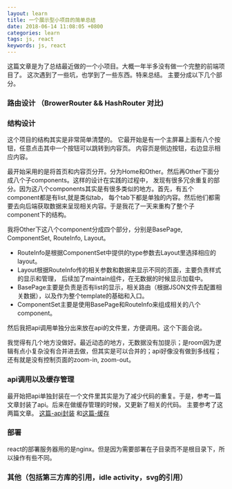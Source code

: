 ```yaml
---
layout: learn
title: 一个展示型小项目的简单总结
date: 2018-06-14 11:08:05 +0800
categories: learn
tags: js, react
keywords: js, react
---
```

这篇文章是为了总结最近做的一个小项目。大概一年半多没有做一个完整的前端项目了。
这次遇到了一些坑，也学到了一些东西。特来总结。
主要分成以下几个部分。

### 路由设计 （BrowerRouter && HashRouter 对比)
### 结构设计
这个项目的结构其实是非常简单清楚的。 它最开始是有一个主屏幕上面有八个按钮，任意点击其中一个按钮可以跳转到内容页。
内容页是侧边按钮，右边显示相应内容。

最开始采用的是将首页和内容页分开。分为Home和Other。然后再Other下面分成八个子components。这样的设计在实践的过程中，
发现有很多冗余重复的部分。因为这八个components其实是有很多类似的地方。首先，有五个component都是有list,就是类似tab，
每个tab下都是单独的内容。然后他们都需要去向后端获取数据来呈现相关内容。于是我花了一天来重构了整个子component下的结构。

我将Other下这八个component分成四个部分，分别是BasePage, ComponentSet, RouteInfo, Layout。

- RouteInfo是根据ComponentSet中提供的type参数去Layout里选择相应的layout。
-  Layout根据RouteInfo传的相关参数和数据来显示不同的页面，主要负责样式的显示和管理，
后续加了maintain组件，在无数据的时候显示加载中。
-  BasePage主要是负责是否有list的显示，相关路由（根据JSON文件去配置相关数据），以及作为整个template的基础和入口。
-  ComponentSet主要是使用BasePage和RouteInfo来组成相关的八个component。

然后我把api调用单独分出来放在api的文件里，方便调用。这个下面会说。

我觉得有几个地方没做好。最近动态的地方，无数据没有加提示；是room因为逻辑有点小复杂没有合并进去做，但其实是可以合并的；api好像没有做到多线程；还有就是没有控制页面的zoom-in, zoom-out。


### api调用以及缓存管理
最开始把api单独封装在一个文件里其实是为了减少代码的重复。于是，参考一篇文章封装了api。后来在做缓存管理的时候，又更新了相关的代码。
主要参考了这两篇文章。
[这篇-api封装](https://github.com/xiaohesong/ums/wiki/React%E5%B0%81%E8%A3%85Fetch%E8%8E%B7%E5%8F%96Api,-%E7%88%B6%E7%BB%84%E4%BB%B6%E4%B8%8E%E5%AD%90%E7%BB%84%E4%BB%B6%E7%9A%84%E9%80%9A%E8%AE%AF)
和[这篇-缓存](https://www.sitepoint.com/cache-fetched-ajax-requests/)

### 部署
react的部署服务器用的是nginx。但是因为需要部署在子目录而不是根目录下，所以操作有些不同。
### 其他（包括第三方库的引用，idle activity，svg的引用）
